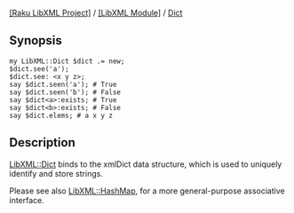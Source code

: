 [[Raku LibXML Project]](https://libxml-raku.github.io)
 / [[LibXML Module]](https://libxml-raku.github.io/LibXML-raku)
 / [Dict](https://libxml-raku.github.io/LibXML-raku/Dict)

Synopsis
--------

    my LibXML::Dict $dict .= new;
    $dict.see('a');
    $dict.see: <x y z>;
    say $dict.seen('a'); # True
    say $dict.seen('b'); # False
    say $dict<a>:exists; # True
    say $dict<b>:exists; # False
    say $dict.elems; # a x y z

Description
-----------

[LibXML::Dict](https://libxml-raku.github.io/LibXML-raku/Dict) binds to the xmlDict data structure, which is used to uniquely identify and store strings.

Please see also [LibXML::HashMap](https://libxml-raku.github.io/LibXML-raku/HashMap), for a more general-purpose associative interface.

